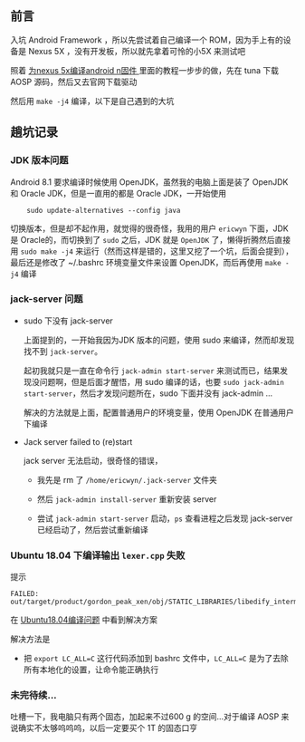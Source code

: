 ## 前言
入坑 Android Framework ，所以先尝试着自己编译一个 ROM，因为手上有的设备是 Nexus 5X ，没有开发板，所以就先拿着可怜的小5X 来测试吧

照着 [为nexus 5x编译android n固件
](https://blog.csdn.net/w_xue/article/details/77418011) 里面的教程一步步的做，先在 tuna 下载 AOSP 源码，然后又去官网下载驱动

然后用 `make -j4` 编译，以下是自己遇到的大坑

## 趟坑记录
### JDK 版本问题
Android 8.1 要求编译时候使用 OpenJDK，虽然我的电脑上面是装了 OpenJDK 和 Oracle JDK，但是一直用的都是 Oracle JDK，一开始使用
        
        sudo update-alternatives --config java

切换版本，但是却不起作用，就觉得的很奇怪，我用的用户 `ericwyn` 下面，JDK 是  Oracle的，而切换到了 `sudo` 之后，JDK 就是 `OpenJDK` 了，懒得折腾然后直接用 `sudo make -j4` 来运行（然而这样是错的，这里又挖了一个坑，后面会提到），最后还是修改了 ~/.bashrc 环境变量文件来设置 OpenJDK，而后再使用 `make -j4` 编译

### jack-server 问题
 - sudo 下没有 jack-server
 
    上面提到的，一开始我因为JDK 版本的问题，使用 sudo 来编译，然而却发现找不到 `jack-server`。
    
    起初我就只是一直在命令行 `jack-admin start-server` 来测试而已，结果发现没问题啊，但是后面才醒悟，用 sudo 编译的话，也要 `sudo jack-admin start-server`，然后才发现问题所在，sudo 下面并没有 jack-admin ...
    
    解决的方法就是上面，配置普通用户的环境变量，使用 OpenJDK 在普通用户下编译


 - Jack server failed to (re)start
    
    jack server 无法启动，很奇怪的错误，
    
    - 我先是 rm 了 `/home/ericwyn/.jack-server` 文件夹
    
    - 然后 `jack-admin install-server` 重新安装 server
    
    - 尝试 `jack-admin start-server` 启动，`ps` 查看进程之后发现 jack-server 已经启动了，然后尝试重新编译

### Ubuntu 18.04 下编译输出  `lexer.cpp` 失败
提示 

    FAILED: out/target/product/gordon_peak_xen/obj/STATIC_LIBRARIES/libedify_intermediates/lexer.cpp

在 [Ubuntu18.04编译问题](http://rangerzhou.top/2018/08/29/Ubuntu18.04%E7%BC%96%E8%AF%91%E9%97%AE%E9%A2%98/) 中看到解决方案

解决方法是
 - 把 `export LC_ALL=C` 这行代码添加到 bashrc 文件中，`LC_ALL=C` 是为了去除所有本地化的设置，让命令能正确执行


### 未完待续...
吐槽一下，我电脑只有两个固态，加起来不过600 g 的空间...对于编译 AOSP 来说确实不太够呜呜呜，以后一定要买个 1T 的固态口亨
